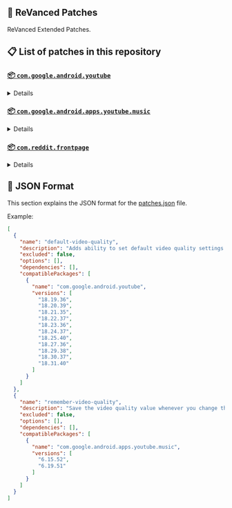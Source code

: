 ## 🧩 ReVanced Patches

ReVanced Extended Patches.

## 📋 List of patches in this repository

### [📦 `com.google.android.youtube`](https://play.google.com/store/apps/details?id=com.google.android.youtube)
<details>

| 💊 Patch | 📜 Description | 🏹 Target Version |
|:--------:|:--------------:|:-----------------:|
| `add-splash-animation` | Adds splash animation, which was removed in YT v18.19.36+. This patch cannot be used with 'custom-branding-icon' patch | 18.19.36 ~ 18.31.40 |
| `append-time-stamps-information` | Add the current video quality or playback speed in brackets next to the current time. | 18.19.36 ~ 18.31.40 |
| `bypass-ambient-mode-restrictions` | Bypass ambient mode restrictions in battery saver mode. | 18.19.36 ~ 18.31.40 |
| `change-homepage` | Change home page to subscription feed. | 18.19.36 ~ 18.31.40 |
| `custom-branding-youtube-name` | Rename the YouTube app to the name specified in options.json. | 18.19.36 ~ 18.31.40 |
| `custom-branding-icon-mmt` | Changes the YouTube launcher icon to MMT. | 18.19.36 ~ 18.31.40 |
| `custom-branding-icon-revancify-blue` | Changes the YouTube launcher icon to Revancify Blue. | 18.19.36 ~ 18.31.40 |
| `custom-branding-icon-revancify-red` | Changes the YouTube launcher icon to Revancify Red. | 18.19.36 ~ 18.31.40 |
| `custom-double-tap-length` | Add 'double-tap to seek' value. | 18.19.36 ~ 18.31.40 |
| `custom-package-name` | Specifies the package name for YouTube and YT Music in the MicroG build. | all |
| `custom-playback-speed` | Adds more playback speed options. | 18.19.36 ~ 18.31.40 |
| `custom-seekbar-color` | Change seekbar color in video player and video thumbnails. | 18.19.36 ~ 18.31.40 |
| `default-playback-speed` | Adds ability to set default playback speed settings. | 18.19.36 ~ 18.31.40 |
| `default-video-quality` | Adds ability to set default video quality settings. | 18.19.36 ~ 18.31.40 |
| `disable-quic-protocol` | Disable CronetEngine's QUIC protocol. | 18.19.36 ~ 18.31.40 |
| `disable-shorts-on-startup` | Disables playing YouTube Shorts when launching YouTube. | 18.19.36 ~ 18.31.40 |
| `disable-auto-captions` | Disables forced auto captions. | 18.19.36 ~ 18.31.40 |
| `disable-haptic-feedback` | Disable haptic feedback when swiping. | 18.19.36 ~ 18.31.40 |
| `disable-hdr-video` | Disable HDR video. | 18.19.36 ~ 18.31.40 |
| `disable-landscape-mode` | Disable landscape mode when entering fullscreen. | 18.19.36 ~ 18.31.40 |
| `disable-pip-notification` | Disable pip notification when you first launch pip mode. | 18.19.36 ~ 18.31.40 |
| `enable-compact-controls-overlay` | Enables compact control overlay. | 18.19.36 ~ 18.31.40 |
| `enable-debug-logging` | Adds debugging options. | 18.19.36 ~ 18.31.40 |
| `enable-external-browser` | Open url outside the app in an external browser. | 18.19.36 ~ 18.31.40 |
| `enable-minimized-playback` | Enables minimized and background playback. | 18.19.36 ~ 18.31.40 |
| `enable-new-comment-popup-panels` | Enables a new type of comment popup panel in the shorts player. | 18.19.36 ~ 18.31.40 |
| `enable-new-splash-animation` | Enables a new type of splash animation. | 18.19.36 ~ 18.31.40 |
| `enable-new-thumbnail-preview` | Enables a new type of thumbnail preview. | 18.19.36 ~ 18.31.40 |
| `enable-old-quality-layout` | Enables the original quality flyout menu. | 18.19.36 ~ 18.31.40 |
| `enable-open-links-directly` | Skips over redirection URLs to external links. | 18.19.36 ~ 18.31.40 |
| `enable-seekbar-tapping` | Enables tap-to-seek on the seekbar of the video player. | 18.19.36 ~ 18.31.40 |
| `enable-tablet-mini-player` | Enables the tablet mini player layout. | 18.19.36 ~ 18.31.40 |
| `enable-tablet-navigation-bar` | Enables the tablet navigation bar. | 18.19.36 ~ 18.31.40 |
| `enable-wide-search-bar` | Replaces the search icon with a wide search bar. This will hide the YouTube logo when active. | 18.19.36 ~ 18.31.40 |
| `force-opus-codec` | Forces the OPUS codec for audios. | 18.19.36 ~ 18.31.40 |
| `force-vp9-codec` | Forces the VP9 codec for videos. | 18.19.36 ~ 18.31.40 |
| `force-hide-player-button-background` | Force hides the background from the video player buttons. | 18.19.36 ~ 18.31.40 |
| `force-premium-heading` | Forces premium heading on the homepage. | 18.19.36 ~ 18.31.40 |
| `header-switch` | Add switch to change header. | 18.19.36 ~ 18.31.40 |
| `hide-account-menu` | Hide account menu elements. | 18.19.36 ~ 18.31.40 |
| `hide-auto-player-popup-panels` | Hide automatic popup panels (playlist or live chat) on video player. | 18.19.36 ~ 18.31.40 |
| `hide-autoplay-button` | Hides the autoplay button in the video player. | 18.19.36 ~ 18.31.40 |
| `hide-autoplay-preview` | Hides the autoplay preview container in the fullscreen. | 18.19.36 ~ 18.31.40 |
| `hide-button-container` | Adds the options to hide action buttons under a video. | 18.19.36 ~ 18.31.40 |
| `hide-captions-button` | Hides the captions button in the video player. | 18.19.36 ~ 18.31.40 |
| `hide-cast-button` | Hides the cast button in the video player. | 18.19.36 ~ 18.31.40 |
| `hide-category-bar` | Hides the category bar in video feeds. | 18.19.36 ~ 18.31.40 |
| `hide-channel-avatar-section` | Hides the channel avatar section of the subscription feed. | 18.19.36 ~ 18.31.40 |
| `hide-channel-watermark` | Hides creator's watermarks on videos. | 18.19.36 ~ 18.31.40 |
| `hide-collapse-button` | Hides the collapse button in the video player. | 18.19.36 ~ 18.31.40 |
| `hide-comment-component` | Hides components related to comments. | 18.19.36 ~ 18.31.40 |
| `hide-crowdfunding-box` | Hides the crowdfunding box between the player and video description. | 18.19.36 ~ 18.31.40 |
| `hide-description-components` | Hides description components. | 18.19.36 ~ 18.31.40 |
| `hide-double-tap-overlay-filter` | Hides the double tap dark filter layer. | 18.19.36 ~ 18.31.40 |
| `hide-end-screen-cards` | Hides the suggested video cards at the end of a video in fullscreen. | 18.19.36 ~ 18.31.40 |
| `hide-end-screen-overlay` | Hide end screen overlay on swipe controls. | 18.19.36 ~ 18.31.40 |
| `hide-feed-flyout-panel` | Hides feed flyout panel components. | 18.19.36 ~ 18.31.40 |
| `hide-filmstrip-overlay` | Hide filmstrip overlay on swipe controls. | 18.19.36 ~ 18.31.40 |
| `hide-floating-microphone` | Hides the floating microphone button which appears in search. | 18.19.36 ~ 18.31.40 |
| `hide-fullscreen-panels` | Hides video description and comments panel in fullscreen view. | 18.19.36 ~ 18.31.40 |
| `hide-general-ads` | Hides general ads. | 18.19.36 ~ 18.31.40 |
| `hide-handle` | Hides the handle in the account switcher. | 18.19.36 ~ 18.31.40 |
| `hide-info-cards` | Hides info-cards in videos. | 18.19.36 ~ 18.31.40 |
| `hide-latest-videos-button` | Hides latest videos button in home feed. | 18.19.36 ~ 18.31.40 |
| `hide-layout-components` | Hides general layout components. | 18.19.36 ~ 18.31.40 |
| `hide-load-more-button` | Hides the button under videos that loads similar videos. | 18.19.36 ~ 18.31.40 |
| `hide-mix-playlists` | Hides mix playlists from home feed and video player. | 18.19.36 ~ 18.31.40 |
| `hide-music-button` | Hides the YouTube Music button in the video player. | 18.19.36 ~ 18.31.40 |
| `hide-navigation-buttons` | Adds options to hide or change navigation buttons. | 18.19.36 ~ 18.31.40 |
| `hide-navigation-label` | Hide navigation bar labels. | 18.19.36 ~ 18.31.40 |
| `hide-player-button-background` | Hide player button background. | 18.19.36 ~ 18.31.40 |
| `hide-player-flyout-panel` | Hides player flyout panel components. | 18.19.36 ~ 18.31.40 |
| `hide-player-overlay-filter` | Hides the dark filter layer from the player's background. | 18.19.36 ~ 18.31.40 |
| `hide-previous-next-button` | Hides the previous and next button in the player controller. | 18.19.36 ~ 18.31.40 |
| `hide-quick-actions` | Adds the options to hide quick actions components in the fullscreen. | 18.19.36 ~ 18.31.40 |
| `hide-seek-message` | Hides the 'Slide left or right to seek' message container. | 18.19.36 ~ 18.31.40 |
| `hide-seekbar` | Hides the seekbar in video player and video thumbnails. | 18.19.36 ~ 18.31.40 |
| `hide-shorts-components` | Hides other Shorts components. | 18.19.36 ~ 18.31.40 |
| `hide-snack-bar` | Hides the snack bar action popup. | 18.19.36 ~ 18.31.40 |
| `hide-speed-overlay` | Hide speed overlay in player. | 18.19.36 ~ 18.31.40 |
| `hide-suggested-actions` | Hide the suggested actions bar inside the player. | 18.19.36 ~ 18.31.40 |
| `hide-suggested-video-overlay` | Hide the suggested video overlay to play next. | 18.19.36 ~ 18.31.40 |
| `hide-suggestions-shelf` | Hides the suggestions shelf. | 18.19.36 ~ 18.31.40 |
| `hide-time-stamp` | Hides timestamp in video player. | 18.19.36 ~ 18.31.40 |
| `hide-tooltip-content` | Hides the tooltip box that appears on first install. | 18.19.36 ~ 18.31.40 |
| `hide-trending-searches` | Hide trending searches in the search bar. | 18.19.36 ~ 18.31.40 |
| `hide-video-ads` | Hides ads in the video player. | 18.19.36 ~ 18.31.40 |
| `language-switch` | Add language switch toggle. | 18.19.36 ~ 18.31.40 |
| `layout-switch` | Tricks the dpi to use some tablet/phone layouts. | 18.19.36 ~ 18.31.40 |
| `materialyou` | Enables MaterialYou theme for Android 12+ | 18.19.36 ~ 18.31.40 |
| `microg-support` | Allows ReVanced to run without root and under a different package name with MicroG. | 18.19.36 ~ 18.31.40 |
| `overlay-buttons` | Add overlay buttons to the player. | 18.19.36 ~ 18.31.40 |
| `return-youtube-dislike` | Shows the dislike count of videos using the Return YouTube Dislike API. | 18.19.36 ~ 18.31.40 |
| `settings` | Applies mandatory patches to implement ReVanced settings into the application. | 18.19.36 ~ 18.31.40 |
| `sponsorblock` | Integrates SponsorBlock which allows skipping video segments such as sponsored content. | 18.19.36 ~ 18.31.40 |
| `spoof-app-version` | Tricks YouTube into thinking, you are running an older version of the app. One of the side effects also includes restoring the old UI. | 18.19.36 ~ 18.31.40 |
| `spoof-player-parameters` | Spoofs player parameters to prevent playback issues. | 18.19.36 ~ 18.31.40 |
| `swipe-controls` | Adds volume and brightness swipe controls. | 18.19.36 ~ 18.31.40 |
| `theme` | Change the app's theme to the values specified in options.json. | 18.19.36 ~ 18.31.40 |
| `translations` | Add Crowdin translations for YouTube. | 18.19.36 ~ 18.31.40 |
</details>

### [📦 `com.google.android.apps.youtube.music`](https://play.google.com/store/apps/details?id=com.google.android.apps.youtube.music)
<details>

| 💊 Patch | 📜 Description | 🏹 Target Version |
|:--------:|:--------------:|:-----------------:|
| `amoled` | Applies pure black theme on some components. | 6.15.52 ~ 6.19.51 |
| `background-play` | Enables playing music in the background. | 6.15.52 ~ 6.19.51 |
| `bitrate-default-value` | Set the audio quality to "Always High" when you first install the app. | 6.15.52 ~ 6.19.51 |
| `certificate-spoof` | Spoofs the YouTube Music certificate for Android Auto. | 6.15.52 ~ 6.19.51 |
| `custom-branding-music-name` | Rename the YouTube Music app to the name specified in options.json. | 6.15.52 ~ 6.19.51 |
| `custom-branding-icon-mmt` | Changes the YouTube Music launcher icon to MMT. | 6.15.52 ~ 6.19.51 |
| `custom-branding-icon-revancify-blue` | Changes the YouTube Music launcher icon to Revancify Blue. | 6.15.52 ~ 6.19.51 |
| `custom-branding-icon-revancify-red` | Changes the YouTube Music launcher icon to Revancify Red. | 6.15.52 ~ 6.19.51 |
| `custom-package-name` | Specifies the package name for YouTube and YT Music in the MicroG build. | all |
| `custom-playback-speed` | Adds more playback speed options. | 6.15.52 ~ 6.19.51 |
| `disable-auto-captions` | Disables forced auto captions. | 6.15.52 ~ 6.19.51 |
| `enable-black-navigation-bar` | Sets the navigation bar color to black. | 6.15.52 ~ 6.19.51 |
| `enable-color-match-player` | Matches the color of the mini player and the fullscreen player. | 6.15.52 ~ 6.19.51 |
| `enable-compact-dialog` | Enable compact dialog on phone. | 6.15.52 ~ 6.19.51 |
| `enable-custom-filter` | Enables custom filter to hide layout components. | 6.15.52 ~ 6.19.51 |
| `enable-debug-logging` | Adds debugging options. | 6.15.52 ~ 6.19.51 |
| `enable-force-minimized-player` | Keep player permanently minimized even if another track is played. | 6.15.52 ~ 6.19.51 |
| `enable-force-shuffle` | Enable force shuffle even if another track is played. | 6.15.52 ~ 6.19.51 |
| `enable-landscape-mode` | Enables entry into landscape mode by screen rotation on the phone. | 6.15.52 ~ 6.19.51 |
| `enable-minimized-playback` | Enables minimized playback on Kids music. | 6.15.52 ~ 6.19.51 |
| `enable-new-layout` | Enable new player layouts. | 6.15.52 ~ 6.19.51 |
| `enable-old-style-library-shelf` | Return the library shelf to old style. | 6.15.52 ~ 6.19.51 |
| `enable-old-style-miniplayer` | Return the miniplayers to old style. | 6.15.52 ~ 6.19.51 |
| `enable-opus-codec` | Enable opus codec when playing audio. | 6.15.52 ~ 6.19.51 |
| `enable-playback-speed` | Add playback speed button to the flyout panel. | 6.15.52 ~ 6.19.51 |
| `enable-sleep-timer` | Add sleep timer to flyout menu. | 6.15.52 ~ 6.19.51 |
| `enable-zen-mode` | Adds a grey tint to the video player to reduce eye strain. | 6.15.52 ~ 6.19.51 |
| `exclusive-audio-playback` | Enables the option to play music without video. | 6.15.52 ~ 6.19.51 |
| `hide-account-menu` | Hide account menu elements. | 6.15.52 ~ 6.19.51 |
| `hide-action-bar-label` | Hide labels in action bar. | 6.15.52 ~ 6.19.51 |
| `hide-button-shelf` | Hides the button shelf from homepage and explorer. | 6.15.52 ~ 6.19.51 |
| `hide-carousel-shelf` | Hides the carousel shelf from homepage and explorer. | 6.15.52 ~ 6.19.51 |
| `hide-cast-button` | Hides the cast button. | 6.15.52 ~ 6.19.51 |
| `hide-category-bar` | Hides the music category bar at the top of the homepage. | 6.15.52 ~ 6.19.51 |
| `hide-channel-guidelines` | Hides channel guidelines at the top of comments. | 6.15.52 ~ 6.19.51 |
| `hide-emoji-picker` | Hides emoji picker at the comments box. | 6.15.52 ~ 6.19.51 |
| `hide-flyout-panel` | Hides flyout panel components. | 6.15.52 ~ 6.19.51 |
| `hide-get-premium` | Hides "Get Premium" label from the account menu or settings. | 6.15.52 ~ 6.19.51 |
| `hide-handle` | Hides the handle in the account switcher. | 6.15.52 ~ 6.19.51 |
| `hide-music-ads` | Hides ads before playing a music. | 6.15.52 ~ 6.19.51 |
| `hide-navigation-bar-component` | Hides navigation bar components. | 6.15.52 ~ 6.19.51 |
| `hide-new-playlist-button` | Hides the "New playlist" button in the library. | 6.15.52 ~ 6.19.51 |
| `hide-playlist-card` | Hides the playlist card from homepage. | 6.15.52 ~ 6.19.51 |
| `hide-radio-button` | Hides start radio button. | 6.15.52 ~ 6.19.51 |
| `hide-taste-builder` | Hides the "Tell us which artists you like" card from homepage. | 6.15.52 ~ 6.19.51 |
| `hide-terms-container` | Hides terms of service container at the account menu. | 6.15.52 ~ 6.19.51 |
| `hide-tooltip-content` | Hides the tooltip box that appears on first install. | 6.15.52 ~ 6.19.51 |
| `hook-download-button` | Replaces the offline download button with an external download button. | 6.15.52 ~ 6.19.51 |
| `import/export-settings` | Import or export settings as text. | 6.15.52 ~ 6.19.51 |
| `microg-support` | Allows ReVanced Music to run without root and under a different package name with MicroG. | 6.15.52 ~ 6.19.51 |
| `remember-playback-speed` | Save the playback speed value whenever you change the playback speed. | 6.15.52 ~ 6.19.51 |
| `remember-video-quality` | Save the video quality value whenever you change the video quality. | 6.15.52 ~ 6.19.51 |
| `replace-dismiss-queue` | Replace dismiss queue menu to watch on YouTube. | 6.15.52 ~ 6.19.51 |
| `return-youtube-dislike` | Shows the dislike count of videos using the Return YouTube Dislike API. | 6.15.52 ~ 6.19.51 |
| `settings` | Adds settings for ReVanced to YouTube Music. | 6.15.52 ~ 6.19.51 |
| `sponsorblock` | Integrates SponsorBlock which allows skipping video segments such as sponsored content. | 6.15.52 ~ 6.19.51 |
| `spoof-app-version` | Spoof the YouTube Music client version. | 6.15.52 ~ 6.19.51 |
| `start-page` | Set the default start page. | 6.15.52 ~ 6.19.51 |
| `translations` | Add Crowdin translations for YouTube Music. | 6.15.52 ~ 6.19.51 |
</details>

### [📦 `com.reddit.frontpage`](https://play.google.com/store/apps/details?id=com.reddit.frontpage)
<details>

| 💊 Patch | 📜 Description | 🏹 Target Version |
|:--------:|:--------------:|:-----------------:|
| `disable-screenshot-popup` | Disables the popup that shows up when taking a screenshot. | all |
| `hide-ads` | Hides ads from the Reddit. | all |
| `hide-navigation-buttons` | Hide buttons at navigation bar. | all |
| `hide-place-button` | Hide r/place button in toolbar. | all |
| `open-links-directly` | Skips over redirection URLs to external links. | all |
| `open-links-externally` | Open links outside of the app directly in your browser. | all |
| `premium-icon` | Unlocks premium icons. | all |
| `reddit-settings` | Adds ReVanced settings to Reddit. | all |
| `sanitize-sharing-links` | Removes (tracking) query parameters from the URLs when sharing links. | all |
</details>



## 📝 JSON Format

This section explains the JSON format for the [patches.json](patches.json) file.

Example:

```json
[
  {
    "name": "default-video-quality",
    "description": "Adds ability to set default video quality settings.",
    "excluded": false,
    "options": [],
    "dependencies": [],
    "compatiblePackages": [
      {
        "name": "com.google.android.youtube",
        "versions": [
          "18.19.36",
          "18.20.39",
          "18.21.35",
          "18.22.37",
          "18.23.36",
          "18.24.37",
          "18.25.40",
          "18.27.36",
          "18.29.38",
          "18.30.37",
          "18.31.40"
        ]
      }
    ]
  },
  {
    "name": "remember-video-quality",
    "description": "Save the video quality value whenever you change the video quality.",
    "excluded": false,
    "options": [],
    "dependencies": [],
    "compatiblePackages": [
      {
        "name": "com.google.android.apps.youtube.music",
        "versions": [
          "6.15.52",
          "6.19.51"
        ]
      }
    ]
  }
]
```